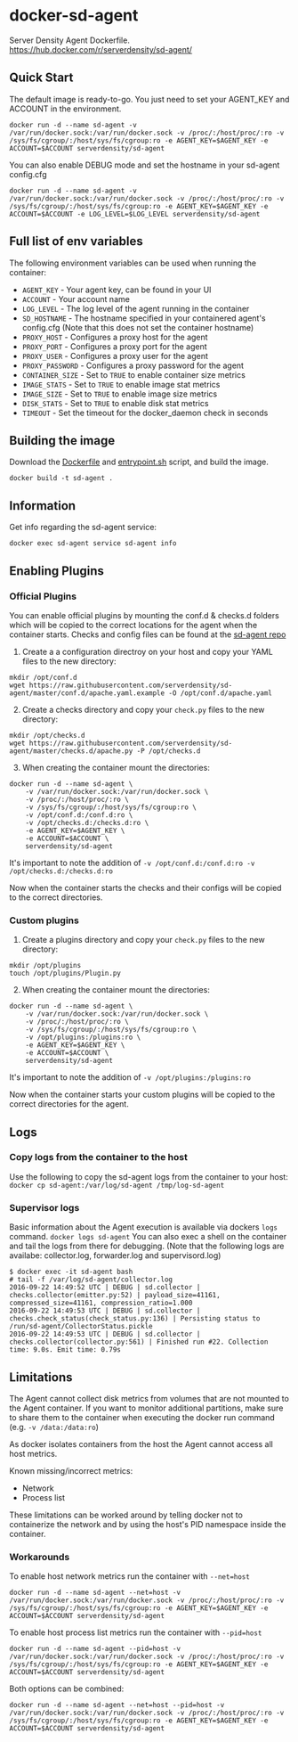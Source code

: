 # docker-sd-agent
Server Density Agent Dockerfile. https://hub.docker.com/r/serverdensity/sd-agent/

## Quick Start
The default image is ready-to-go. You just need to set your AGENT_KEY and ACCOUNT in the environment.

```
docker run -d --name sd-agent -v /var/run/docker.sock:/var/run/docker.sock -v /proc/:/host/proc/:ro -v /sys/fs/cgroup/:/host/sys/fs/cgroup:ro -e AGENT_KEY=$AGENT_KEY -e ACCOUNT=$ACCOUNT serverdensity/sd-agent
```
You can also enable DEBUG mode and set the hostname in your sd-agent config.cfg

```
docker run -d --name sd-agent -v /var/run/docker.sock:/var/run/docker.sock -v /proc/:/host/proc/:ro -v /sys/fs/cgroup/:/host/sys/fs/cgroup:ro -e AGENT_KEY=$AGENT_KEY -e ACCOUNT=$ACCOUNT -e LOG_LEVEL=$LOG_LEVEL serverdensity/sd-agent
```

## Full list of env variables 
The following environment variables can be used when running the container:

* `AGENT_KEY` - Your agent key, can be found in your UI
* `ACCOUNT` - Your account name 
* `LOG_LEVEL` - The log level of the agent running in the container
* `SD_HOSTNAME` - The hostname specified in your containered agent's config.cfg (Note that this does not set the container hostname)
* `PROXY_HOST` - Configures a proxy host for the agent
* `PROXY_PORT` - Configures a proxy port for the agent
* `PROXY_USER` - Configures a proxy user for the agent
* `PROXY_PASSWORD` - Configures a proxy password for the agent
* `CONTAINER_SIZE` - Set to `TRUE` to enable container size metrics
* `IMAGE_STATS` - Set to `TRUE` to enable image stat metrics
* `IMAGE_SIZE` - Set to `TRUE` to enable image size metrics
* `DISK_STATS` - Set to `TRUE` to enable disk stat metrics
* `TIMEOUT` - Set the timeout for the docker_daemon check in seconds

## Building the image
Download the [Dockerfile](Dockerfile) and [entrypoint.sh](entrypoint.sh) script, and build the image. 

```
docker build -t sd-agent .
```

## Information
Get info regarding the sd-agent service: 
```
docker exec sd-agent service sd-agent info
```

## Enabling Plugins
### Official Plugins
You can enable official plugins by mounting the conf.d & checks.d folders which will be copied to the correct locations for the agent when the container starts. Checks and config files can be found at the [sd-agent repo](https://github.comserverdensity/sd-agent)
1. Create a a configuration directroy on your host and copy your YAML files to the new directory: 
```
mkdir /opt/conf.d
wget https://raw.githubusercontent.com/serverdensity/sd-agent/master/conf.d/apache.yaml.example -O /opt/conf.d/apache.yaml
```
2. Create a checks directory and copy your `check.py` files to the new directory: 
```
mkdir /opt/checks.d
wget https://raw.githubusercontent.com/serverdensity/sd-agent/master/checks.d/apache.py -P /opt/checks.d
```
3. When creating the container mount the directories: 
```
docker run -d --name sd-agent \
	-v /var/run/docker.sock:/var/run/docker.sock \
	-v /proc/:/host/proc/:ro \
	-v /sys/fs/cgroup/:/host/sys/fs/cgroup:ro \
	-v /opt/conf.d:/conf.d:ro \
	-v /opt/checks.d:/checks.d:ro \	
	-e AGENT_KEY=$AGENT_KEY \
	-e ACCOUNT=$ACCOUNT \
	serverdensity/sd-agent
```
It's important to note the addition of `-v /opt/conf.d:/conf.d:ro -v /opt/checks.d:/checks.d:ro`

Now when the container starts the checks and their configs will be copied to the correct directories. 

### Custom plugins 
1. Create a plugins directory and copy your `check.py` files to the new directory: 
```
mkdir /opt/plugins
touch /opt/plugins/Plugin.py
```
2. When creating the container mount the directories: 
```
docker run -d --name sd-agent \
	-v /var/run/docker.sock:/var/run/docker.sock \
	-v /proc/:/host/proc/:ro \
	-v /sys/fs/cgroup/:/host/sys/fs/cgroup:ro \
	-v /opt/plugins:/plugins:ro \
	-e AGENT_KEY=$AGENT_KEY \
	-e ACCOUNT=$ACCOUNT \
	serverdensity/sd-agent
```
It's important to note the addition of `-v /opt/plugins:/plugins:ro`

Now when the container starts your custom plugins will be copied to the correct directories for the agent. 

## Logs
### Copy logs from the container to the host
Use the following to copy the sd-agent logs from the container to your host: 
`docker cp sd-agent:/var/log/sd-agent /tmp/log-sd-agent`

### Supervisor logs
Basic information about the Agent execution is available via dockers `logs` command.
`docker logs sd-agent`
You can also exec a shell on the container and tail the logs from there for debugging. (Note that the following logs are availabe: collector.log, forwarder.log and supervisord.log)
```
$ docker exec -it sd-agent bash
# tail -f /var/log/sd-agent/collector.log
2016-09-22 14:49:52 UTC | DEBUG | sd.collector | checks.collector(emitter.py:52) | payload_size=41161, compressed_size=41161, compression_ratio=1.000
2016-09-22 14:49:53 UTC | DEBUG | sd.collector | checks.check_status(check_status.py:136) | Persisting status to /run/sd-agent/CollectorStatus.pickle
2016-09-22 14:49:53 UTC | DEBUG | sd.collector | checks.collector(collector.py:561) | Finished run #22. Collection time: 9.0s. Emit time: 0.79s
```
## Limitations
The Agent cannot collect disk metrics from volumes that are not mounted to the Agent container. If you want to monitor additional partitions, make sure to share them to the container when executing the docker run command (e.g. `-v /data:/data:ro`)

As docker isolates containers from the host the Agent cannot access all host metrics.

Known missing/incorrect metrics:

* Network
* Process list

These limitations can be worked around by telling docker not to containerize the network and by using the host's PID namespace inside the container.
### Workarounds
To enable host network metrics run the container with `--net=host`

```
docker run -d --name sd-agent --net=host -v /var/run/docker.sock:/var/run/docker.sock -v /proc/:/host/proc/:ro -v /sys/fs/cgroup/:/host/sys/fs/cgroup:ro -e AGENT_KEY=$AGENT_KEY -e ACCOUNT=$ACCOUNT serverdensity/sd-agent
```

To enable host process list metrics run the container with `--pid=host`

```
docker run -d --name sd-agent --pid=host -v /var/run/docker.sock:/var/run/docker.sock -v /proc/:/host/proc/:ro -v /sys/fs/cgroup/:/host/sys/fs/cgroup:ro -e AGENT_KEY=$AGENT_KEY -e ACCOUNT=$ACCOUNT serverdensity/sd-agent
```

Both options can be combined: 

```
docker run -d --name sd-agent --net=host --pid=host -v /var/run/docker.sock:/var/run/docker.sock -v /proc/:/host/proc/:ro -v /sys/fs/cgroup/:/host/sys/fs/cgroup:ro -e AGENT_KEY=$AGENT_KEY -e ACCOUNT=$ACCOUNT serverdensity/sd-agent
```